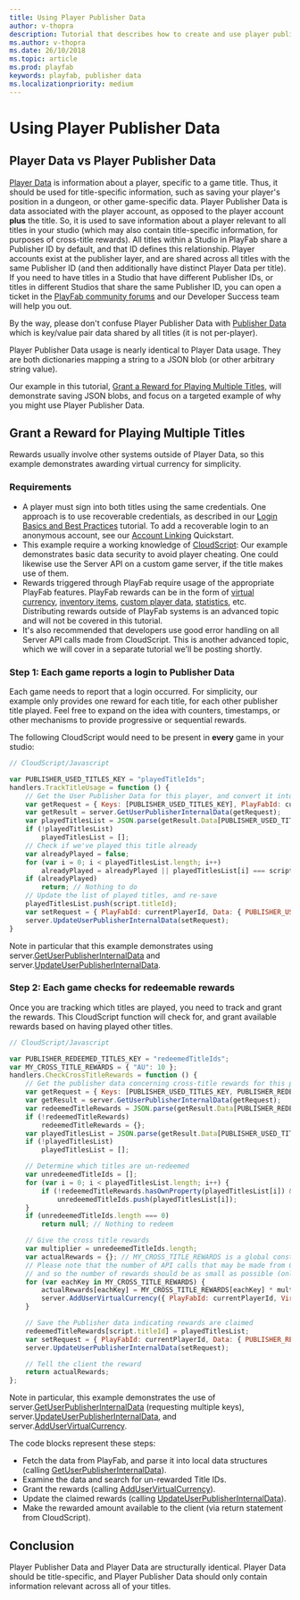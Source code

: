 ```yaml
---
title: Using Player Publisher Data
author: v-thopra
description: Tutorial that describes how to create and use player publisher data.
ms.author: v-thopra
ms.date: 26/10/2018
ms.topic: article
ms.prod: playfab
keywords: playfab, publisher data
ms.localizationpriority: medium
---
```


# Using Player Publisher Data

## Player Data vs Player Publisher Data

[Player Data](using-player-data.md) is information about a player, specific to a game title. Thus, it should be used for title-specific information, such as saving your player's position in a dungeon, or other game-specific data. Player Publisher Data is data associated with the player account, as opposed to the player account **plus** the title. So, it is used to save information about a player relevant to all titles in your studio (which may also contain title-specific information, for purposes of cross-title rewards). All titles within a Studio in PlayFab share a Publisher ID by default, and that ID defines this relationship. Player accounts exist at the publisher layer, and are shared across all titles with the same Publisher ID (and then additionally have distinct Player Data per title). If you need to have titles in a Studio that have different Publisher IDs, or titles in different Studios that share the same Publisher ID, you can open a ticket in the [PlayFab community forums](https://community.playfab.com/) and our Developer Success team will help you out.

By the way, please don't confuse Player Publisher Data with [Publisher Data](../../config/titledata/using-publisher-data.md) which is key/value pair data shared by all titles (it is not per-player).

Player Publisher Data usage is nearly identical to Player Data usage. They are both dictionaries mapping a string to a JSON blob (or other arbitrary string value).

Our example in this tutorial, [Grant a Reward for Playing Multiple Titles](#grant-a-reward-for-pPlaying-multiple-titles), will demonstrate saving JSON blobs, and focus on a targeted example of why you might use Player Publisher Data.

## Grant a Reward for Playing Multiple Titles

Rewards usually involve other systems outside of Player Data, so this example demonstrates awarding virtual currency for simplicity.

### Requirements

- A player must sign into both titles using the same credentials. One approach is to use recoverable credentials, as described in our [Login Basics and Best Practices](../../authentication/platform-specific-authentication/login-basics-best-practices.md) tutorial. To add a recoverable login to an anonymous account, see our [Account Linking](../../authentication/linking-unlinking/account-linking-quickstart.md) Quickstart.
- This example require a working knowledge of [CloudScript](../../automation/cloudscript/writing-custom-cloudscript.md): Our example demonstrates basic data security to avoid player cheating. One could likewise use the Server API on a custom game server, if the title makes use of them.
- Rewards triggered through PlayFab require usage of the appropriate PlayFab features. PlayFab rewards can be in the form of [virtual currency](../../commerce/economy/currencies.md), [inventory items](player-inventory.md), [custom player data](using-player-data.md), [statistics](using-player-statistics.md), etc. Distributing rewards outside of PlayFab systems is an advanced topic and will not be covered in this tutorial.
- It's also recommended that developers use good error handling on all Server API calls made from CloudScript. This is another advanced topic, which we will cover in a separate tutorial we'll be posting shortly.

### Step 1: Each game reports a login to Publisher Data

Each game needs to report that a login occurred. For simplicity, our example only provides one reward for each title, for each other publisher title played. Feel free to expand on the idea with counters, timestamps, or other mechanisms to provide progressive or sequential rewards.

The following CloudScript would need to be present in **every** game in your studio:

```javascript
// CloudScript/Javascript

var PUBLISHER_USED_TITLES_KEY = "playedTitleIds";
handlers.TrackTitleUsage = function () {
    // Get the User Publisher Data for this player, and convert it into our expected format
    var getRequest = { Keys: [PUBLISHER_USED_TITLES_KEY], PlayFabId: currentPlayerId };
    var getResult = server.GetUserPublisherInternalData(getRequest);
    var playedTitlesList = JSON.parse(getResult.Data[PUBLISHER_USED_TITLES_KEY].Value); // format is arbitrary, but this example assumes Array<string>
    if (!playedTitlesList)
        playedTitlesList = [];
    // Check if we've played this title already
    var alreadyPlayed = false;
    for (var i = 0; i < playedTitlesList.length; i++)
        alreadyPlayed = alreadyPlayed || playedTitlesList[i] === script.titleId;
    if (alreadyPlayed)
        return; // Nothing to do
    // Update the list of played titles, and re-save
    playedTitlesList.push(script.titleId);
    var setRequest = { PlayFabId: currentPlayerId, Data: { PUBLISHER_USED_TITLES_KEY: JSON.stringify(playedTitlesList) } };
    server.UpdateUserPublisherInternalData(setRequest);
}
```

Note in particular that this example demonstrates using server.[GetUserPublisherInternalData](xref:titleid.playfabapi.com.server.playerdatamanagement.getuserpublisherinternaldata) and server.[UpdateUserPublisherInternalData](xref:titleid.playfabapi.com.server.playerdatamanagement.updateuserpublisherinternaldata). 

### Step 2: Each game checks for redeemable rewards

Once you are tracking which titles are played, you need to track and grant the rewards. This CloudScript function will check for, and grant available rewards based on having played other titles.

```javascript
// CloudScript/Javascript

var PUBLISHER_REDEEMED_TITLES_KEY = "redeemedTitleIds";
var MY_CROSS_TITLE_REWARDS = { "AU": 10 };
handlers.CheckCrossTitleRewards = function () {
    // Get the publisher data concerning cross-title rewards for this player
    var getRequest = { Keys: [PUBLISHER_USED_TITLES_KEY, PUBLISHER_REDEEMED_TITLES_KEY], PlayFabId: currentPlayerId };
    var getResult = server.GetUserPublisherInternalData(getRequest);
    var redeemedTitleRewards = JSON.parse(getResult.Data[PUBLISHER_REDEEMED_TITLES_KEY].Value); // format is arbitrary, but this example assumes { [key: string]: Array<string> }
    if (!redeemedTitleRewards)
        redeemedTitleRewards = {};
    var playedTitlesList = JSON.parse(getResult.Data[PUBLISHER_USED_TITLES_KEY].Value); // format is arbitrary, but this example assumes Array<string>
    if (!playedTitlesList)
        playedTitlesList = [];

    // Determine which titles are un-redeemed
    var unredeemedTitleIds = [];
    for (var i = 0; i < playedTitlesList.length; i++) {
        if (!redeemedTitleRewards.hasOwnProperty(playedTitlesList[i]) && playedTitlesList[i] !== script.titleId)
            unredeemedTitleIds.push(playedTitlesList[i]);
    }
    if (unredeemedTitleIds.length === 0)
        return null; // Nothing to redeem

    // Give the cross title rewards
    var multiplier = unredeemedTitleIds.length;
    var actualRewards = {}; // MY_CROSS_TITLE_REWARDS is a global constant, so don't modify it or you'll mess up future calls
    // Please note that the number of API calls that may be made from CloudScript, as well as the total available processing time is limited,
    // and so the number of rewards should be as small as possible (only one VC, in this case)
    for (var eachKey in MY_CROSS_TITLE_REWARDS) {
        actualRewards[eachKey] = MY_CROSS_TITLE_REWARDS[eachKey] * multiplier;
        server.AddUserVirtualCurrency({ PlayFabId: currentPlayerId, VirtualCurrency: eachKey, Amount: MY_CROSS_TITLE_REWARDS[eachKey] }); // Can only add 1 VC at a time
    }

    // Save the Publisher data indicating rewards are claimed
    redeemedTitleRewards[script.titleId] = playedTitlesList;
    var setRequest = { PlayFabId: currentPlayerId, Data: { PUBLISHER_REDEEMED_TITLES_KEY: JSON.stringify(redeemedTitleRewards) } };
    server.UpdateUserPublisherInternalData(setRequest);

    // Tell the client the reward
    return actualRewards;
};
```

Note in particular, this example demonstrates the use of server.[GetUserPublisherInternalData](xref:titleid.playfabapi.com.server.playerdatamanagement.getuserpublisherinternaldata) (requesting multiple keys), server.[UpdateUserPublisherInternalData](xref:titleid.playfabapi.com.server.playerdatamanagement.updateuserpublisherinternaldata), and server.[AddUserVirtualCurrency](xref:titleid.playfabapi.com.server.playeritemmanagement.adduservirtualcurrency).

The code blocks represent these steps:

- Fetch the data from PlayFab, and parse it into local data structures (calling [GetUserPublisherInternalData](xref:titleid.playfabapi.com.server.playerdatamanagement.getuserpublisherinternaldata)).
- Examine the data and search for un-rewarded Title IDs.
- Grant the rewards (calling [AddUserVirtualCurrency](xref:titleid.playfabapi.com.server.playeritemmanagement.adduservirtualcurrency)).
- Update the claimed rewards (calling [UpdateUserPublisherInternalData](xref:titleid.playfabapi.com.server.playerdatamanagement.updateuserpublisherinternaldata)).
- Make the rewarded amount available to the client (via return statement from CloudScript).

## Conclusion

Player Publisher Data and Player Data are structurally identical. Player Data should be title-specific, and Player Publisher Data should only contain information relevant across all of your titles.
